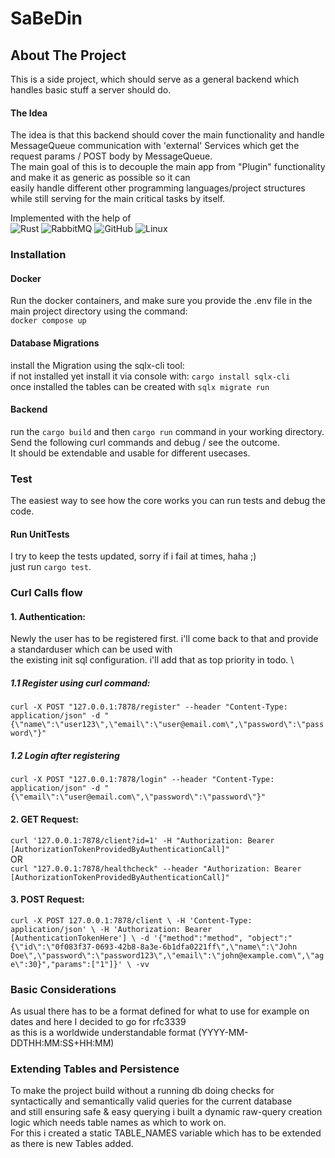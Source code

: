 # SaBeDin
## About The Project
This is a side project, which should serve as a general backend which handles
basic stuff a server should do.
#### The Idea
The idea is that this backend should cover the main functionality and handle MessageQueue communication with 'external'
Services which get the request params / POST body by MessageQueue. <br>
The main goal of this is to decouple the main app from "Plugin" functionality and make it as generic as possible so it can <br>
easily handle different other programming languages/project structures while still serving for the main critical tasks by itself.

Implemented with the help of \
![Rust](https://img.shields.io/badge/rust-%23000000.svg?style=for-the-badge&logo=rust&logoColor=red) 
![RabbitMQ](https://img.shields.io/badge/Rabbitmq-FF6600?style=for-the-badge&logo=rabbitmq&logoColor=white) 
![GitHub](https://img.shields.io/badge/github-%23121011.svg?style=for-the-badge&logo=github&logoColor=red) 
![Linux](https://img.shields.io/badge/Linux-FCC624?style=for-the-badge&logo=linux&logoColor=black) 

### Installation
#### Docker
Run the docker containers, and make sure you provide the .env file in the main project directory using the command: \
`docker compose up`

#### Database Migrations
install the Migration using the sqlx-cli tool: \
if not installed yet install it via console with: `cargo install sqlx-cli` \
once installed the tables can be created with `sqlx migrate run`

#### Backend
run the `cargo build` and then `cargo run` command in your working directory.
Send the following curl commands and debug / see the outcome.\
It should be extendable and usable for different usecases. 
<br>


### Test
The easiest way to see how the core works you can run tests and debug the code.

#### Run UnitTests
I try to keep the tests updated, sorry if i fail at times, haha ;) \
just run `cargo test`.

### Curl Calls flow

#### 1. Authentication:
Newly the user has to be registered first. i'll come back to that and provide a standarduser which can be used with \
the existing init sql configuration. i'll  add that as top priority in todo. \

##### 1.1 Register using curl command:
`curl -X POST "127.0.0.1:7878/register" --header "Content-Type: application/json" -d "{\"name\":\"user123\",\"email\":\"user@email.com\",\"password\":\"password\"}"`

##### 1.2 Login after registering
`curl -X POST "127.0.0.1:7878/login" --header "Content-Type: application/json" -d "{\"email\":\"user@email.com\",\"password\":\"password\"}"`

#### 2. GET Request:
`curl '127.0.0.1:7878/client?id=1' -H "Authorization: Bearer [AuthorizationTokenProvidedByAuthenticationCall]"` \
OR \
`curl "127.0.0.1:7878/healthcheck" --header "Authorization: Bearer [AuthorizationTokenProvidedByAuthenticationCall]"`

#### 3. POST Request:
`curl -X POST 127.0.0.1:7878/client \
-H 'Content-Type: application/json' \
-H 'Authorization: Bearer [AuthenticationTokenHere'] \
-d '{"method":"method", "object":"{\"id\":\"0f083f37-0693-42b8-8a3e-6b1dfa0221ff\",\"name\":\"John Doe\",\"password\":\"password123\",\"email\":\"john@example.com\",\"age\":30}","params":["1"]}' \
-vv`




### Basic Considerations
As usual there has to be a format defined for what to use for example on dates and here I decided to go for rfc3339 \
as this is a worldwide understandable format (YYYY-MM-DDTHH:MM:SS+HH:MM)

### Extending Tables and Persistence
To make the project build without a running db doing checks for syntactically and semantically valid queries for the current database \
and still ensuring safe & easy querying i built a dynamic raw-query creation logic which needs table names as which to work on. \
For this i created a static TABLE_NAMES variable which has to be extended as there is new Tables added.